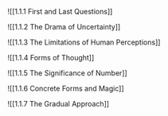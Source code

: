 
![[1.1.1 First and Last Questions]]

![[1.1.2 The Drama of Uncertainty]]

![[1.1.3 The Limitations of Human Perceptions]]

![[1.1.4 Forms of Thought]]

![[1.1.5 The Significance of Number]]

![[1.1.6 Concrete Forms and Magic]]

![[1.1.7 The Gradual Approach]]

